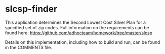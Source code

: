 # slcsp-finder

This application determines the Second Lowest Cost Silver Plan for a specified set of zip codes.  Full information 
on the requirements can be found here: https://github.com/adhocteam/homework/tree/master/slcsp

Details on this implementation, including how to build and run, can be found in the COMMENTS file.



